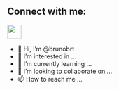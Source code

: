 ## Connect with me:
<img height="32" width="32" src="https://cdn.jsdelivr.net/npm/simple-icons@v4/icons/linkedin.svg" />

- 👋 Hi, I’m @brunobrt
- 👀 I’m interested in ...
- 🌱 I’m currently learning ...
- 💞️ I’m looking to collaborate on ...
- 📫 How to reach me ...


<!---
brunobrt/brunobrt is a ✨ special ✨ repository because its `README.md` (this file) appears on your GitHub profile.
You can click the Preview link to take a look at your changes.
--->
